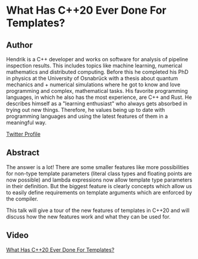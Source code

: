 # What Has C++20 Ever Done For Templates?

## Author

Hendrik is a C++ developer and works on software for analysis of pipeline inspection results. This includes topics like machine learning, numerical mathematics and distributed computing. Before this he completed his PhD in physics at the University of Osnabrück with a thesis about quantum mechanics and + numerical simulations where he got to know and love programming and complex, mathematical tasks. His favorite programming languages, in which he also has the most experience, are C++ and Rust. He describes himself as a "learning enthusiast"
who always gets absorbed in trying out new things. Therefore, he values being up to date with programming languages
and using the latest features of them in a meaningful way.

[Twitter Profile](https://twitter.com/hniemeye)

## Abstract

The answer is a lot! There are some smaller features like more possibilities for non-type template parameters
(literal class types and floating points are now possible) and lambda expressions now allow template type parameters in their definition.
But the biggest feature is clearly concepts which allow us to easily define requirements on template arguments which are enforced by the compiler.

This talk will give a tour of the new features of templates in C++20 and will discuss how the new features work and what they can be used for.

## Video

[What Has C++20 Ever Done For Templates?](https://youtu.be/Q43YyGQXHxg)
